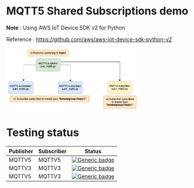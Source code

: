 # MQTT5 Shared Subscriptions demo

**Note** : Using AWS IoT Device SDK v2 for Python

Reference : https://github.com/aws/aws-iot-device-sdk-python-v2

<img src="images/mqttv5_sharedtopic.png"  width="70%" height="40%">

# Testing status

| Publisher | Subscriber | Status |
| --- | --- | --- |
| MQTTV5 | MQTTV5 | [![Generic badge](https://img.shields.io/badge/TESTING-PASS-GREEN.svg)]() |
| MQTTV3 | MQTTV3 | [![Generic badge](https://img.shields.io/badge/TESTING-PASS-GREEN.svg)]() |
| MQTTV5 | MQTTV3 | [![Generic badge](https://img.shields.io/badge/TESTING-FAILED-red.svg)]() |
